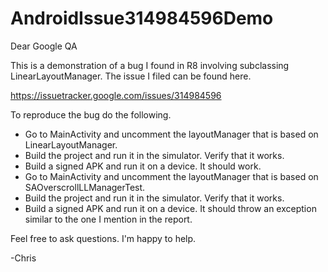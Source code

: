 # AndroidIssue314984596Demo

Dear Google QA

This is a demonstration of a bug I found in R8 involving subclassing LinearLayoutManager.  The issue I filed can be found here.

https://issuetracker.google.com/issues/314984596

To reproduce the bug do the following.

* Go to MainActivity and uncomment the layoutManager that is based on LinearLayoutManager.
* Build the project and run it in the simulator. Verify that it works.
* Build a signed APK and run it on a device. It should work.
* Go to MainActivity and uncomment the layoutManager that is based on SAOverscrollLLManagerTest.
* Build the project and run it in the simulator. Verify that it works.
* Build a signed APK and run it on a device. It should throw an exception similar to the one I mention in the report.

Feel free to ask questions. I'm happy to help.

-Chris


